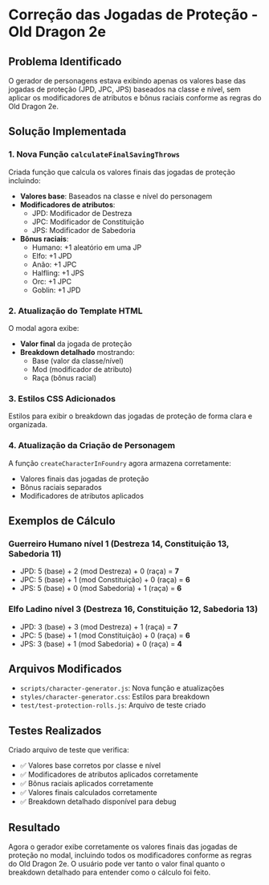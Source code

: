 # Correção das Jogadas de Proteção - Old Dragon 2e

## Problema Identificado

O gerador de personagens estava exibindo apenas os valores base das jogadas de proteção (JPD, JPC, JPS) baseados na classe e nível, sem aplicar os modificadores de atributos e bônus raciais conforme as regras do Old Dragon 2e.

## Solução Implementada

### 1. Nova Função `calculateFinalSavingThrows`

Criada função que calcula os valores finais das jogadas de proteção incluindo:

- **Valores base**: Baseados na classe e nível do personagem
- **Modificadores de atributos**:
  - JPD: Modificador de Destreza
  - JPC: Modificador de Constituição  
  - JPS: Modificador de Sabedoria
- **Bônus raciais**:
  - Humano: +1 aleatório em uma JP
  - Elfo: +1 JPD
  - Anão: +1 JPC
  - Halfling: +1 JPS
  - Orc: +1 JPC
  - Goblin: +1 JPD

### 2. Atualização do Template HTML

O modal agora exibe:
- **Valor final** da jogada de proteção
- **Breakdown detalhado** mostrando:
  - Base (valor da classe/nível)
  - Mod (modificador de atributo)
  - Raça (bônus racial)

### 3. Estilos CSS Adicionados

Estilos para exibir o breakdown das jogadas de proteção de forma clara e organizada.

### 4. Atualização da Criação de Personagem

A função `createCharacterInFoundry` agora armazena corretamente:
- Valores finais das jogadas de proteção
- Bônus raciais separados
- Modificadores de atributos aplicados

## Exemplos de Cálculo

### Guerreiro Humano nível 1 (Destreza 14, Constituição 13, Sabedoria 11)
- JPD: 5 (base) + 2 (mod Destreza) + 0 (raça) = **7**
- JPC: 5 (base) + 1 (mod Constituição) + 0 (raça) = **6**  
- JPS: 5 (base) + 0 (mod Sabedoria) + 1 (raça) = **6**

### Elfo Ladino nível 3 (Destreza 16, Constituição 12, Sabedoria 13)
- JPD: 3 (base) + 3 (mod Destreza) + 1 (raça) = **7**
- JPC: 5 (base) + 1 (mod Constituição) + 0 (raça) = **6**
- JPS: 3 (base) + 1 (mod Sabedoria) + 0 (raça) = **4**

## Arquivos Modificados

- `scripts/character-generator.js`: Nova função e atualizações
- `styles/character-generator.css`: Estilos para breakdown
- `test/test-protection-rolls.js`: Arquivo de teste criado

## Testes Realizados

Criado arquivo de teste que verifica:
- ✅ Valores base corretos por classe e nível
- ✅ Modificadores de atributos aplicados corretamente  
- ✅ Bônus raciais aplicados corretamente
- ✅ Valores finais calculados corretamente
- ✅ Breakdown detalhado disponível para debug

## Resultado

Agora o gerador exibe corretamente os valores finais das jogadas de proteção no modal, incluindo todos os modificadores conforme as regras do Old Dragon 2e. O usuário pode ver tanto o valor final quanto o breakdown detalhado para entender como o cálculo foi feito.
